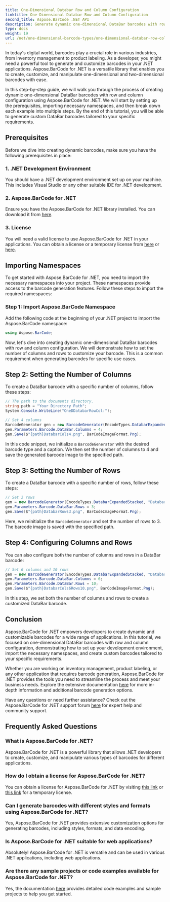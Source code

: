 ```yaml
---
title: One-Dimensional Databar Row and Column Configuration
linktitle: One-Dimensional Databar Row and Column Configuration
second_title: Aspose.BarCode .NET API
description: Generate dynamic one-dimensional DataBar barcodes with row and column configuration in .NET using Aspose.BarCode for .NET. Customization made easy!
type: docs
weight: 19
url: /net/one-dimensional-barcode-types/one-dimensional-databar-row-column-configuration/
---
```


In today's digital world, barcodes play a crucial role in various industries, from inventory management to product labeling. As a developer, you might need a powerful tool to generate and customize barcodes in your .NET applications. Aspose.BarCode for .NET is a versatile library that enables you to create, customize, and manipulate one-dimensional and two-dimensional barcodes with ease.

In this step-by-step guide, we will walk you through the process of creating dynamic one-dimensional DataBar barcodes with row and column configuration using Aspose.BarCode for .NET. We will start by setting up the prerequisites, importing necessary namespaces, and then break down each example into multiple steps. By the end of this tutorial, you will be able to generate custom DataBar barcodes tailored to your specific requirements.

## Prerequisites

Before we dive into creating dynamic barcodes, make sure you have the following prerequisites in place:

### 1. .NET Development Environment

You should have a .NET development environment set up on your machine. This includes Visual Studio or any other suitable IDE for .NET development.

### 2. Aspose.BarCode for .NET

Ensure you have the Aspose.BarCode for .NET library installed. You can download it from [here](https://releases.aspose.com/barcode/net/).

### 3. License

You will need a valid license to use Aspose.BarCode for .NET in your applications. You can obtain a license or a temporary license from [here](https://purchase.aspose.com/buy) or [here](https://purchase.aspose.com/temporary-license/).

## Importing Namespaces

To get started with Aspose.BarCode for .NET, you need to import the necessary namespaces into your project. These namespaces provide access to the barcode generation features. Follow these steps to import the required namespaces:

### Step 1: Import Aspose.BarCode Namespace

Add the following code at the beginning of your .NET project to import the Aspose.BarCode namespace:

```csharp
using Aspose.BarCode;
```

Now, let's dive into creating dynamic one-dimensional DataBar barcodes with row and column configuration. We will demonstrate how to set the number of columns and rows to customize your barcode. This is a common requirement when generating barcodes for specific use cases.

## Step 2: Setting the Number of Columns

To create a DataBar barcode with a specific number of columns, follow these steps:

```csharp
// The path to the documents directory.
string path = "Your Directory Path";
System.Console.WriteLine("OneDDatabarRowCol:");

// Set 4 columns
BarcodeGenerator gen = new BarcodeGenerator(EncodeTypes.DatabarExpandedStacked, "Databar Expanded Stacked long");
gen.Parameters.Barcode.DataBar.Columns = 4;
gen.Save($"{path}DatabarCols4.png", BarCodeImageFormat.Png);
```

In this code snippet, we initialize a `BarcodeGenerator` with the desired barcode type and a caption. We then set the number of columns to 4 and save the generated barcode image to the specified path.

## Step 3: Setting the Number of Rows

To create a DataBar barcode with a specific number of rows, follow these steps:

```csharp
// Set 3 rows
gen = new BarcodeGenerator(EncodeTypes.DatabarExpandedStacked, "Databar Expanded Stacked long");
gen.Parameters.Barcode.DataBar.Rows = 3;
gen.Save($"{path}DatabarRows3.png", BarCodeImageFormat.Png);
```

Here, we reinitialize the `BarcodeGenerator` and set the number of rows to 3. The barcode image is saved with the specified path.

## Step 4: Configuring Columns and Rows

You can also configure both the number of columns and rows in a DataBar barcode:

```csharp
// Set 6 columns and 10 rows
gen = new BarcodeGenerator(EncodeTypes.DatabarExpandedStacked, "Databar Expanded Stacked long");
gen.Parameters.Barcode.DataBar.Columns = 6;
gen.Parameters.Barcode.DataBar.Rows = 10;
gen.Save($"{path}DatabarCols6Rows10.png", BarCodeImageFormat.Png);
```

In this step, we set both the number of columns and rows to create a customized DataBar barcode.

## Conclusion

Aspose.BarCode for .NET empowers developers to create dynamic and customizable barcodes for a wide range of applications. In this tutorial, we focused on one-dimensional DataBar barcodes with row and column configuration, demonstrating how to set up your development environment, import the necessary namespaces, and create custom barcodes tailored to your specific requirements.

Whether you are working on inventory management, product labeling, or any other application that requires barcode generation, Aspose.BarCode for .NET provides the tools you need to streamline the process and meet your business needs. Explore the extensive documentation [here](https://reference.aspose.com/barcode/net/) for more in-depth information and additional barcode generation options.

Have any questions or need further assistance? Check out the Aspose.BarCode for .NET support forum [here](https://forum.aspose.com/c/barcode/13) for expert help and community support.

## Frequently Asked Questions

### What is Aspose.BarCode for .NET?
Aspose.BarCode for .NET is a powerful library that allows .NET developers to create, customize, and manipulate various types of barcodes for different applications.

### How do I obtain a license for Aspose.BarCode for .NET?
You can obtain a license for Aspose.BarCode for .NET by visiting [this link](https://purchase.aspose.com/buy) or [this link](https://purchase.aspose.com/temporary-license/) for a temporary license.

### Can I generate barcodes with different styles and formats using Aspose.BarCode for .NET?
Yes, Aspose.BarCode for .NET provides extensive customization options for generating barcodes, including styles, formats, and data encoding.

### Is Aspose.BarCode for .NET suitable for web applications?
Absolutely! Aspose.BarCode for .NET is versatile and can be used in various .NET applications, including web applications.

### Are there any sample projects or code examples available for Aspose.BarCode for .NET?
Yes, the documentation [here](https://reference.aspose.com/barcode/net/) provides detailed code examples and sample projects to help you get started.



